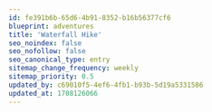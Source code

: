 ```yaml
---
id: fe391b6b-65d6-4b91-8352-b16b56377cf6
blueprint: adventures
title: 'Waterfall Hike'
seo_noindex: false
seo_nofollow: false
seo_canonical_type: entry
sitemap_change_frequency: weekly
sitemap_priority: 0.5
updated_by: c69010f5-4ef6-4fb1-b93b-5d19a5331586
updated_at: 1708126066
---
```

